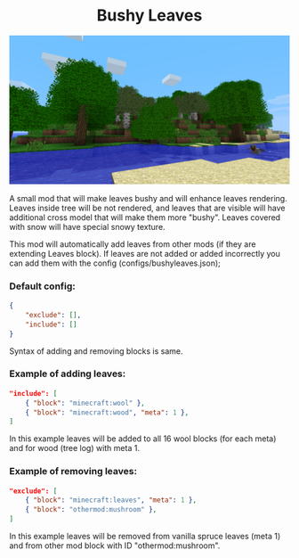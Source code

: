 <h1 align="center">Bushy Leaves</h1>
<p align="center">
  <img src="https://github.com/paulevsGitch/BushyLeaves/blob/main/screen.png" />
</p>

A small mod that will make leaves bushy and will enhance leaves rendering.
Leaves inside tree will be not rendered, and leaves that are visible will have
additional cross model that will make them more "bushy". Leaves covered with snow
will have special snowy texture.

This mod will automatically add leaves from other mods (if they are extending
Leaves block). If leaves are not added or added incorrectly you can add them
with the config (configs/bushyleaves.json);

### Default config:
```json
{
	"exclude": [],
	"include": []
}
```
Syntax of adding and removing blocks is same.

### Example of adding leaves:
```json
"include": [
	{ "block": "minecraft:wool" },
	{ "block": "minecraft:wood", "meta": 1 },
]
```
In this example leaves will be added to all 16 wool blocks (for each meta)
and for wood (tree log) with meta 1.

### Example of removing leaves:
```json
"exclude": [
	{ "block": "minecraft:leaves", "meta": 1 },
	{ "block": "othermod:mushroom" },
]
```
In this example leaves will be removed from vanilla spruce leaves (meta 1) and
from other mod block with ID "othermod:mushroom".